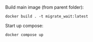 Build main image (from parent folder): 

    docker build . -t migrate_wait:latest

Start up compose:
    
    docker compose up
